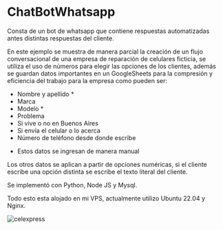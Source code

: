 # ChatBotWhatsapp

Consta de un bot de whatsapp que contiene respuestas automatizadas antes distintas respuestas del cliente.

En este ejemplo se muestra de manera parcial la creación de un flujo conversacional de una empresa de reparación de celulares ficticia, se utiliza el uso de números para elegir las opciones de los clientes, además se guardan datos importantes en un GoogleSheets para la compresión y eficiencia del trabajo para la empresa como pueden ser:

- Nombre y apellido *
- Marca
- Modelo *
- Problema
- Si vive o no en Buenos Aires
- Si envía el celular o lo acerca
- Número de teléfono desde donde escribe

* Estos datos se ingresan de manera manual

Los otros datos se aplican a partir de opciones numéricas, si el cliente escribe una opción distinta se escribe el texto literal del cliente.


Se implementó con Python, Node JS y Mysql.

Todo esto esta alojado en mi VPS, actualmente utilizo Ubuntu 22.04 y Nginx.


![celexpress](https://github.com/LucasCapiz/ChatBotWhatsapp/assets/103195322/087e337e-d8e4-4838-877c-efd442e644c2)

